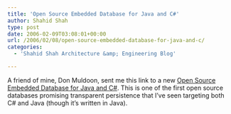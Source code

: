 ```yaml
---
title: 'Open Source Embedded Database for Java and C#'
author: Shahid Shah
type: post
date: 2006-02-09T03:08:01+00:00
url: /2006/02/08/open-source-embedded-database-for-java-and-c/
categories:
  - 'Shahid Shah Architecture &amp; Engineering Blog'

---
```

A friend of mine, Don Muldoon, sent me this link to a new [Open Source Embedded Database for Java and C#][1]. This is one of the first open source databases promising transparent persistence that I&#8217;ve seen targeting both C# and Java (though it&#8217;s written in Java).

 [1]: http://www.linuxelectrons.com/article.php/20060207222724992